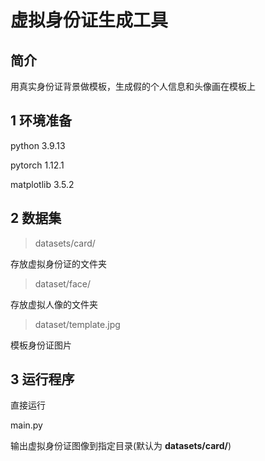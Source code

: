 # 虚拟身份证生成工具

## 简介

用真实身份证背景做模板，生成假的个人信息和头像画在模板上

## 1 环境准备

python 3.9.13

pytorch 1.12.1

matplotlib 3.5.2

## 2 数据集

> datasets/card/

存放虚拟身份证的文件夹
> dataset/face/
 
存放虚拟人像的文件夹

> dataset/template.jpg

模板身份证图片

## 3 运行程序

直接运行

main.py

输出虚拟身份证图像到指定目录(默认为 **datasets/card/**)